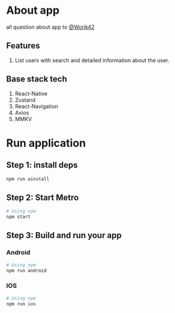 # About app

all question about app to [@Worik42](https://t.me/Worik42)

## Features

1) List users with search and detailed information about the user.

## Base stack tech

1) React-Native
2) Zustand
3) React-Navigation
4) Axios
5) MMKV

# Run application

## Step 1: install deps

```sh
npm run ainstall
```

## Step 2: Start Metro

```sh
# Using npm
npm start
```
## Step 3: Build and run your app

### Android

```sh
# Using npm
npm run android
```

### IOS

```sh
# Using npm
npm run ios
```

